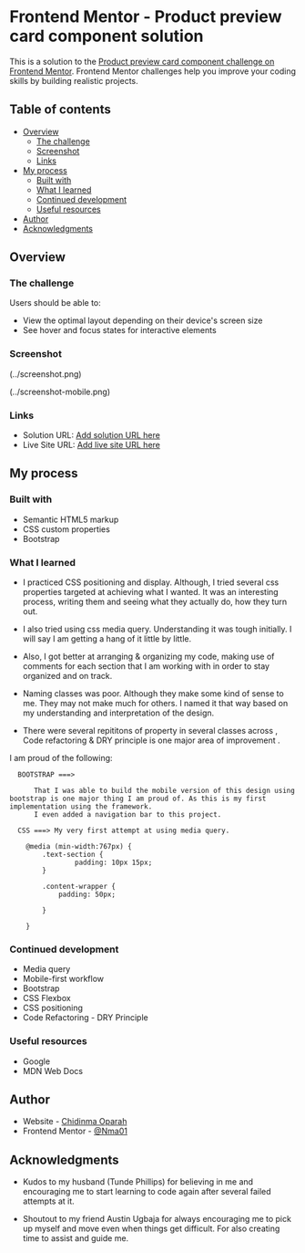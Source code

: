 # Frontend Mentor - Product preview card component solution

This is a solution to the [Product preview card component challenge on Frontend Mentor](https://www.frontendmentor.io/challenges/product-preview-card-component-GO7UmttRfa). Frontend Mentor challenges help you improve your coding skills by building realistic projects. 

## Table of contents

- [Overview](#overview)
  - [The challenge](#the-challenge)
  - [Screenshot](#screenshot)
  - [Links](#links)
- [My process](#my-process)
  - [Built with](#built-with)
  - [What I learned](#what-i-learned)
  - [Continued development](#continued-development)
  - [Useful resources](#useful-resources)
- [Author](#author)
- [Acknowledgments](#acknowledgments)


## Overview

### The challenge

Users should be able to:

- View the optimal layout depending on their device's screen size
- See hover and focus states for interactive elements



### Screenshot

(../screenshot.png)

(../screenshot-mobile.png)



<!-- Outstanding -->
### Links

- Solution URL: [Add solution URL here](https://your-solution-url.com)
- Live Site URL: [Add live site URL here](https://your-live-site-url.com)




## My process

### Built with

- Semantic HTML5 markup
- CSS custom properties
- Bootstrap



### What I learned

- I practiced CSS positioning and display.
Although, I tried several css properties targeted at achieving what I wanted. It was an interesting process, writing them and seeing what they actually do, how they turn out.

- I also tried using css media query. Understanding it was tough initially. I will say I am getting a hang of it little by little.

- Also, I got better at arranging & organizing my code, making use of comments for each section that I am working with in order to stay organized and on track.

- Naming classes was poor. Although they make some kind of sense to me. They may not make much for others. I named it that way based on my understanding and interpretation of the design.

- There were several repititons of property in several classes across , Code refactoring & DRY principle is one major area of improvement .

I am proud of the following: 

```
  BOOTSTRAP ===>

      That I was able to build the mobile version of this design using bootstrap is one major thing I am proud of. As this is my first implementation using the framework. 
      I even added a navigation bar to this project.
```

```
  CSS ===> My very first attempt at using media query.

    @media (min-width:767px) {
        .text-section {
                padding: 10px 15px;
        }

        .content-wrapper {
            padding: 50px; 
                  
        }

    }

```



### Continued development

- Media query
- Mobile-first workflow
- Bootstrap
- CSS Flexbox
- CSS positioning
- Code Refactoring - DRY Principle



### Useful resources

- Google
- MDN Web Docs



<!-- THIS IS OUTSTANDING -->
## Author

- Website - [Chidinma Oparah](https://www.your-site.com)
- Frontend Mentor - [@Nma01](https://www.frontendmentor.io/profile/Nma01)




## Acknowledgments

- Kudos to my husband (Tunde Phillips) for believing in me and encouraging me to start learning to code again after several failed attempts at it.

- Shoutout to my friend Austin Ugbaja for always encouraging me to pick up myself and move even when things get difficult. 
For also creating time to assist and guide me.
